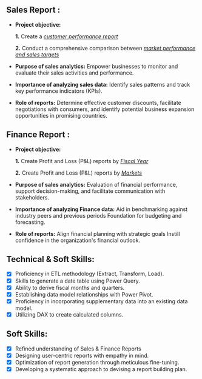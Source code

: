 ## Sales Report :


- **Project objective:** 

    **1.** Create a _[customer performance report](https://github.com/ShubhamOjha0/Excel-Sales_Analytics/blob/main/Customer_performance_report.pdf)_ 

    **2.** Conduct a comprehensive comparison between _[market performance and sales targets](https://github.com/ShubhamOjha0/Excel-Sales_Analytics/blob/main/Market_performance%20vs%20Target.pdf)_

- **Purpose of sales analytics:** Empower businesses to monitor and evaluate their sales activities and performance.

- **Importance of analyzing sales data:** Identify sales patterns and track key performance indicators (KPIs).

- **Role of reports:** Determine effective customer discounts, facilitate negotiations with consumers, and identify potential business expansion opportunities in promising countries.


## Finance Report :

- **Project objective:** 

    **1.** Create Profit and Loss (P&L) reports by _[Fiscal Year](https://github.com/ShubhamOjha0/Excel-Sales_Analytics/blob/main/P%26L_Statement_Fiscal%20Year.pdf)_ 

   **2.** Create Profit and Loss (P&L) reports by _[Markets](https://github.com/ShubhamOjha0/Excel-Sales_Analytics/blob/main/P%26_Statement_Markets.pdf)_

- **Purpose of sales analytics:** Evaluation of financial performance, support decision-making, and facilitate communication with stakeholders.

- **Importance of analyzing Finance data:** Aid in benchmarking against industry peers and previous periods Foundation for budgeting and forecasting.

- **Role of reports:** Align financial planning with strategic goals Instill confidence in the organization's financial outlook.


## Technical & Soft Skills:
- [x]	Proficiency in ETL methodology (Extract, Transform, Load).
- [x]	Skills to generate a date table using Power Query.
- [x]	Ability to derive fiscal months and quarters.
- [x]	Establishing data model relationships with Power Pivot.
- [x]	Proficiency in incorporating supplementary data into an existing data model.
- [x]	Utilizing DAX to create calculated columns.

## Soft Skills:
- [x]	Refined understanding of Sales & Finance Reports
- [x]	Designing user-centric reports with empathy in mind.
- [x]	Optimization of report generation through meticulous fine-tuning.
- [x]	Developing a systematic approach to devising a report building plan.
